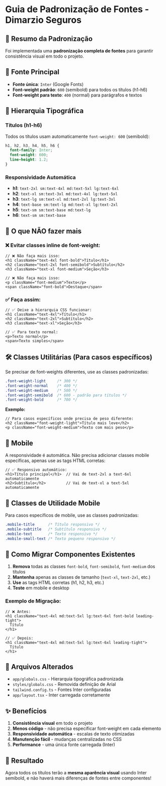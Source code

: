 # Guia de Padronização de Fontes - Dimarzio Seguros

## 📝 Resumo da Padronização

Foi implementada uma **padronização completa de fontes** para garantir consistência visual em todo o projeto.

## 🎯 Fonte Principal

- **Fonte única**: `Inter` (Google Fonts)
- **Font-weight padrão**: `600` (semibold) para todos os títulos (h1-h6)
- **Font-weight para texto**: `400` (normal) para parágrafos e textos

## 📐 Hierarquia Tipográfica

### Títulos (h1-h6)
Todos os títulos usam automaticamente `font-weight: 600` (semibold):

```css
h1, h2, h3, h4, h5, h6 {
  font-family: Inter;
  font-weight: 600;
  line-height: 1.2;
}
```

### Responsividade Automática
- **h1**: `text-2xl sm:text-4xl md:text-5xl lg:text-6xl`
- **h2**: `text-xl sm:text-3xl md:text-4xl lg:text-5xl`
- **h3**: `text-lg sm:text-xl md:text-2xl lg:text-3xl`
- **h4**: `text-base sm:text-lg md:text-xl lg:text-2xl`
- **h5**: `text-sm sm:text-base md:text-lg`
- **h6**: `text-sm sm:text-base`

## 🚫 O que NÃO fazer mais

### ❌ Evitar classes inline de font-weight:
```tsx
// ❌ Não faça mais isso:
<h1 className="text-4xl font-bold">Título</h1>
<h2 className="text-2xl font-semibold">Subtítulo</h2>
<h3 className="text-xl font-medium">Seção</h3>

// ❌ Não faça mais isso:
<p className="font-medium">Texto</p>
<span className="font-bold">Destaque</span>
```

### ✅ Faça assim:
```tsx
// ✅ Deixe a hierarquia CSS funcionar:
<h1 className="text-4xl">Título</h1>
<h2 className="text-2xl">Subtítulo</h2>
<h3 className="text-xl">Seção</h3>

// ✅ Para texto normal:
<p>Texto normal</p>
<span>Texto simples</span>
```

## 🛠️ Classes Utilitárias (Para casos específicos)

Se precisar de font-weights diferentes, use as classes padronizadas:

```css
.font-weight-light     /* 300 */
.font-weight-normal    /* 400 */
.font-weight-medium    /* 500 */
.font-weight-semibold  /* 600 - padrão para títulos */
.font-weight-bold      /* 700 */
```

**Exemplo:**
```tsx
// Para casos específicos onde precisa de peso diferente:
<h2 className="font-weight-light">Título mais leve</h2>
<p className="font-weight-medium">Texto com mais peso</p>
```

## 📱 Mobile

A responsividade é automática. Não precisa adicionar classes mobile específicas, apenas use as tags HTML corretas:

```tsx
// ✅ Responsivo automático:
<h1>Título principal</h1>  // Vai de text-2xl a text-6xl automaticamente
<h2>Subtítulo</h2>         // Vai de text-xl a text-5xl automaticamente
```

## 🎨 Classes de Utilidade Mobile

Para casos específicos de mobile, use as classes padronizadas:

```css
.mobile-title      /* Título responsivo */
.mobile-subtitle   /* Subtítulo responsivo */
.mobile-text       /* Texto responsivo */
.mobile-small-text /* Texto pequeno responsivo */
```

## 🔧 Como Migrar Componentes Existentes

1. **Remova** todas as classes `font-bold`, `font-semibold`, `font-medium` dos títulos
2. **Mantenha** apenas as classes de tamanho (`text-xl`, `text-2xl`, etc.)
3. **Use** as tags HTML corretas (h1, h2, h3, etc.)
4. **Teste** em mobile e desktop

### Exemplo de Migração:

```tsx
// ❌ Antes:
<h1 className="text-4xl md:text-5xl lg:text-6xl font-bold leading-tight">
  Título
</h1>

// ✅ Depois:
<h1 className="text-4xl md:text-5xl lg:text-6xl leading-tight">
  Título
</h1>
```

## 📂 Arquivos Alterados

- `app/globals.css` - Hierarquia tipográfica padronizada
- `styles/globals.css` - Removida definição de Arial
- `tailwind.config.ts` - Fontes Inter configuradas
- `app/layout.tsx` - Inter carregada corretamente

## ✨ Benefícios

1. **Consistência visual** em todo o projeto
2. **Menos código** - não precisa especificar font-weight em cada elemento
3. **Responsividade automática** - escalas de texto otimizadas
4. **Manutenção fácil** - mudanças centralizadas no CSS
5. **Performance** - uma única fonte carregada (Inter)

## 🎯 Resultado

Agora todos os títulos terão a **mesma aparência visual** usando Inter semibold, e não haverá mais diferenças de fontes entre componentes! 